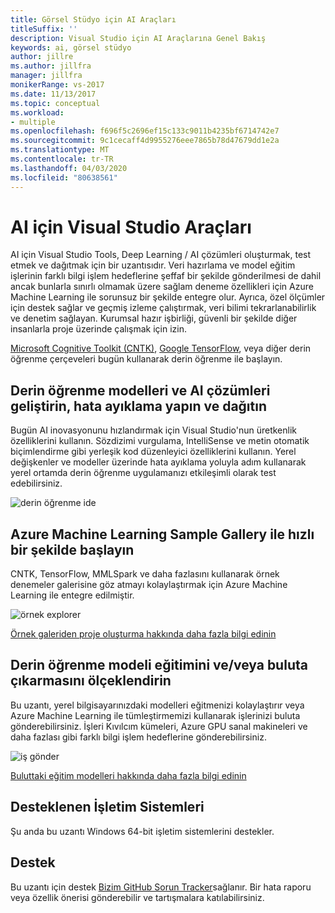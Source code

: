 ```yaml
---
title: Görsel Stüdyo için AI Araçları
titleSuffix: ''
description: Visual Studio için AI Araçlarına Genel Bakış
keywords: ai, görsel stüdyo
author: jillre
ms.author: jillfra
manager: jillfra
monikerRange: vs-2017
ms.date: 11/13/2017
ms.topic: conceptual
ms.workload:
- multiple
ms.openlocfilehash: f696f5c2696ef15c133c9011b4235bf6714742e7
ms.sourcegitcommit: 9c1cecaff4d9955276eee7865b78d47679dd1e2a
ms.translationtype: MT
ms.contentlocale: tr-TR
ms.lasthandoff: 04/03/2020
ms.locfileid: "80638561"
---
```

# <a name="visual-studio-tools-for-ai"></a>AI için Visual Studio Araçları

AI için Visual Studio Tools, Deep Learning / AI çözümleri oluşturmak, test etmek ve dağıtmak için bir uzantısıdır. Veri hazırlama ve model eğitim işlerinin farklı bilgi işlem hedeflerine şeffaf bir şekilde gönderilmesi de dahil ancak bunlarla sınırlı olmamak üzere sağlam deneme özellikleri için Azure Machine Learning ile sorunsuz bir şekilde entegre olur. Ayrıca, özel ölçümler için destek sağlar ve geçmiş izleme çalıştırmak, veri bilimi tekrarlanabilirlik ve denetim sağlayan. Kurumsal hazır işbirliği, güvenli bir şekilde diğer insanlarla proje üzerinde çalışmak için izin.

[Microsoft Cognitive Toolkit (CNTK)](/cognitive-toolkit/), [Google TensorFlow](https://www.tensorflow.org), veya diğer derin öğrenme çerçeveleri bugün kullanarak derin öğrenme ile başlayın.

## <a name="develop-debug-and-deploy-deep-learning-models-and-ai-solutions"></a>Derin öğrenme modelleri ve AI çözümleri geliştirin, hata ayıklama yapın ve dağıtın
Bugün AI inovasyonunu hızlandırmak için Visual Studio'nun üretkenlik özelliklerini kullanın. Sözdizimi vurgulama, IntelliSense ve metin otomatik biçimlendirme gibi yerleşik kod düzenleyici özelliklerini kullanın. Yerel değişkenler ve modeller üzerinde hata ayıklama yoluyla adım kullanarak yerel ortamda derin öğrenme uygulamanızı etkileşimli olarak test edebilirsiniz.

![derin öğrenme ide](media/about/ide.png)

## <a name="get-started-quickly-with-the-azure-machine-learning-sample-gallery"></a>Azure Machine Learning Sample Gallery ile hızlı bir şekilde başlayın
CNTK, TensorFlow, MMLSpark ve daha fazlasını kullanarak örnek denemeler galerisine göz atmayı kolaylaştırmak için Azure Machine Learning ile entegre edilmiştir.

![örnek explorer](media/about/gallery.png)

[Örnek galeriden proje oluşturma hakkında daha fazla bilgi edinin](create-project-gallery.md)

## <a name="scale-out-deep-learning-model-training-andor-inferencing-to-the-cloud"></a>Derin öğrenme modeli eğitimini ve/veya buluta çıkarmasını ölçeklendirin
Bu uzantı, yerel bilgisayarınızdaki modelleri eğitmenizi kolaylaştırır veya Azure Machine Learning ile tümleştirmemizi kullanarak işlerinizi buluta gönderebilirsiniz. İşleri Kıvılcım kümeleri, Azure GPU sanal makineleri ve daha fazlası gibi farklı bilgi işlem hedeflerine gönderebilirsiniz.

![iş gönder](media/about/submitjobs.png)

[Buluttaki eğitim modelleri hakkında daha fazla bilgi edinin](tensorflow-vm.md)

## <a name="supported-operating-systems"></a>Desteklenen İşletim Sistemleri
Şu anda bu uzantı Windows 64-bit işletim sistemlerini destekler.

## <a name="support"></a>Destek
Bu uzantı için destek [Bizim GitHub Sorun Tracker](https://github.com/Microsoft/vs-tools-for-ai/issues)sağlanır. Bir hata raporu veya özellik önerisi gönderebilir ve tartışmalara katılabilirsiniz.
